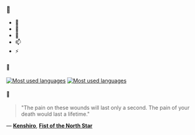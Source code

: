### 👋

- 🔭
- 🌱
- 💬
- 📫
- ⚡

#### 🧏

[![Most used languages](https://github-readme-stats-aynah.vercel.app/api/top-langs/?username=aynh&theme=solarized-dark&langs_count=6&layout=compact&hide_title=true)](https://github.com/anuraghazra/github-readme-stats#gh-dark-mode-only)
[![Most used languages](https://github-readme-stats-aynah.vercel.app/api/top-langs/?username=aynh&theme=solarized-light&langs_count=6&layout=compact&hide_title=true)](https://github.com/anuraghazra/github-readme-stats#gh-light-mode-only)

#### 💬

> "The  pain on these wounds will last only a second. The pain of your death would last a lifetime."

&mdash; [**Kenshiro**](https://myanimelist.net/character.php?q=Kenshiro&cat=character), [**Fist of the North Star**](https://myanimelist.net/search/all?q=Fist%20of%20the%20North%20Star&cat=all)
